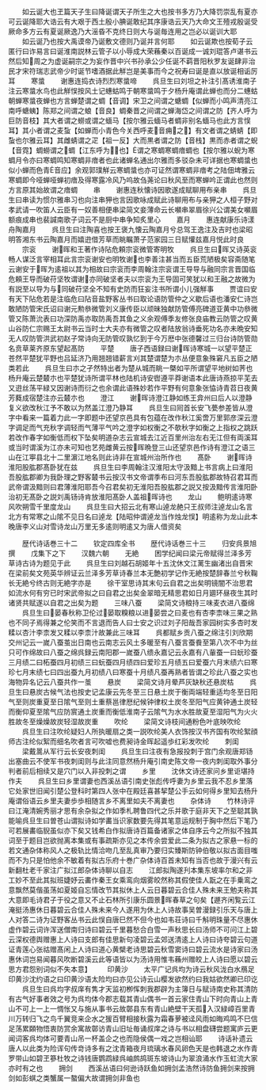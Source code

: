 <!-- { "loadSidebar": true } -->
　　如云诞大也玊篇天子生曰降诞谓天子所生之大也按书多方乃大降罚崇乱有夏亦可云诞降耶大诰云有大艰于西土殷小腆诞敢纪其序康诰云天乃大命文王殪戎殷诞受厥命多方云有夏诞厥逸乃大滛昏不克终日则大与诞毎连用之岂必以诞训大耶
　　如云诞乃也按大禹谟帝乃诞敷文德则乃诞并言何耶
　　如云诞欺也按荀子云匿行曰诈易言曰诞淮南説林云管子以小辱成大荣蘓秦以百诞成一诚刘琨答卢谌书云然后知周之为虚诞嗣宗之为妄作晋中兴书孙承公少任诞不羁晋阳秋罗友诞肆非治民才宋符瑞志武帝少时诞节嗜酒据此觧岂是美事而今之祝寿曰诞是直以放诞相诟厉耳
　　寒螀
　　谢惠连捣衣诗烈烈寒螀啼
　　呉旦生曰刘坦之补注引髙诱淮南子注云寒螀水鸟也此觧悮按风土记蟪蛄鸣于朝寒螀鸣于夕杨升庵谓此蝉也而分二蟪蛄朝蝉寒螀夜蝉也方言蝉楚谓之蜩【音调】宋卫之间谓之螗蜩【似蝉而小鸣声清亮江南呼螗蛦】陈郑之间谓之蜋【音良】蜩秦晋之间谓之蝉海岱之间谓之防【齐人呼为巨防音枝】其大者谓之蟧或谓之蝒马【按尔雅云蝒马者蜩非别名蝒马也此方言悮耳】其小者谓之麦蚻【如蝉而小青色今关西呼麦音痈之】有文者谓之蜻蜻【即蚻也尔雅云耳】其雌蜻谓之疋【祖一反】大而黒者谓之防【音栈】黒而赤者谓之蜺【音霓】蜩蟧谓之蜩【江东呼为也】谓之寒蜩寒蜩瘖蜩也【按尔雅以蜺为寒蜩月令亦曰寒蜩鸣知寒蜩非瘖者也此诸蝉名通出尔雅而多驳杂未可详据也寒蜩螀也似小蝉而色青音应】余观郭璞觧云寒蜩螀也亦可证然谓寒蜩非瘖考之陆佃埤雅云寒蜩即今哑蝉哑蝉初瘖及得寒露冷风乃呜故刍荛论曰秋风至而寒蝉吟正谓此也然则方言原其始故谓之瘖蜩
　　串
　　谢惠连秋懐诗因歌遂成赋聊用布亲串
　　呉旦生曰串读为惯尔雅串习也向注串狎也言因歌咏成赋此诗聊用布与亲狎之人桓子野对孝武请一吹笛人云臣有一奴善相便串梁简文妾薄命云长嚬串翠眉徐兴公谓美女嚬眉额痕成串也裴諴南歌子词云不是厨中串争知炙里心
　　嘉月
　　惠连献康乐诗漾舟陶嘉月
　　呉旦生曰注陶喜也按王褒九懐云陶嘉月兮总驾王逸注及吉时也梁昭明答湘东书云陶嘉月而嬉逰借芳草而眺瞩萧子范家园三日赋懽兹嘉月悦此时良
　　宗衮
　　谢晖和王著作诗阽危頼宗衮微管寄明牧
　　呉旦生曰晖又诗英衮畅人谋泛言宰相耳此言宗衮谢安也明牧谢也李善注甚当而五臣荒陋极矣容斋随笔云谢安于晖为逺祖以其为相故曰宗衮而李周翰注宗衮谓王导导与融同宗言晋国临危頼王导而破苻坚牧谓谢亦同破坚者夫以宗衮为王导固可笑犹以和王融之故微为有説至以导为与同破苻坚全不知有史防而狂妄注书所谓小儿强觧事
　　贾谊曰安有天下阽危若是注临危曰阽音盐野客丛书曰取论语防管仲之义歇后语也潘安仁诗岂敢陋防管宋氏诏曰谢元勲叅微管刘义康传臣以顽昧独献防管傅亮碑道亚黄中功叅微管又陈萧沇表曰功深防禹亦取防禹吾其鱼之义余观傅季友修张良庙教云防管之叹黄山谷防仁宗赐王太尉书云当时士大夫亦有微管之叹者陆放翁诗垂死功名亦未晩安知无人叹防管洪武初赵子常诗向无防管叹孰忆到于今万厯中张德馨过三归台诗防管勋名贲草莱齐原东望起髙防
　　平楚
　　唐子西语録曰谢晖诗寒城一以望平楚正苍然平楚犹平野也吕延济乃用翘翘错薪言刈其楚谓楚为朩丛便意象殊窘凡五臣之陋类若此
　　呉旦生曰朩之孑然特出者为楚从城而眺一槩如平所谓望平地树如荠也杨升庵云楚樷朩也平楚犹诗所谓平林也陆机诗安辔遵平莽谢语本此唐诗燕掠平芜去又逰丝荡平緑又因谢诗而衍之也余谓此语殊妙若作平野有何意象张恊诗青苕日夜黄芳蕤成宿楚注亦云樷朩也
　　澄江
　　谢晖诗澄江静如练王弇州曰后人以澄静复义欲改秋江予不敢以为然盖江澄乃静耳
　　呉旦生曰囘首长安飞甍参差皆从澄字中看来一篇着力此一字即题中还望京邑具有包蕴在改作秋江奚啻万里郭彦深云澄字调足而气充秋字调轻而气薄平气吟之澄字如权衡之不欹秋字如衡之上指权之跳跃若改作春字如衡低而权下坠矣明道杂志云宣城去江近百里州治左右无江但有両溪耳或当时谓溪为江亦未可知也艺苑雌黄云按晖晩登三山还望京邑作诗有澄江之语三山在江寕县北十二里濵江地名则此诗非在宣城州治所作也
　　髙卧
　　谢晖诗淮阳股肱郡髙卧犹在兹
　　呉旦生曰李周翰注汉淮阳太守汲黯上书言病上曰淮阳吾股肱郡卿为我卧理之野客樷书云按汉书文帝谓季布曰河东吾股肱郡故特召君耳而武帝谓汲黯则曰君薄淮阳耶吾今召君矣初无淮阳吾股肱郡之説又按汲黯传言淮阳卧治初无髙卧之説刘禹钖诗肯放淮阳髙卧人盖祖晖诗也
　　龙山
　　鲍明逺诗寒风吹朔雪千里度龙山
　　呉旦生曰大招云北有寒山逴龙赩只王叔师注逴龙山名言北方有常寒之山隂不见日名曰逴龙【陆昭仲谓逴龙当作烛龙悮】明逺称为龙山此本晚唐李义山对雪诗龙山万里无多逺则明逺又为唐人借资矣








　　歴代诗话巻三十二
　　钦定四库全书
　　歴代诗话巻三十三
　　归安呉景旭撰
　　戊集下之下
　　汉魏六朝
　　无絶
　　困学纪闻曰梁元帝赋得兰泽多芳草诗古诗为题见于此
　　呉旦生曰刘越石胡姬年十五沈休文江蓠生幽渚出自晋宋在梁前矣文苑英华辨证云兰泽多芳草诗春兰本无艶初学记作无絶按楚辞春兰兮秋鞠长无絶兮终古则无絶字亦是
　　徐干室思诗其末句云自君之出矣明镜闇不治思君如流水何有穷已时宋武帝拟之曰自君之出矣金翠暗无精思君如日月廽环昼夜生其时诸贤共赋遂以自君之出矣为题
　　三味八蚕
　　梁简文诗粮持三味麦衣进八蚕绵
　　呉旦生曰晏春秋称卫伦过晏取糗粮以进晏尝之曰麦也有杏李柰味三果之熟也不同子焉得兼之伦笑而不言退而告人曰士安之识过刘子阳哉吾家园树实多杏时发糅以杏汁李柰发又糅以李柰汁故兼此三味耳
　　呉都赋乡贡八蚕之绵注引刘欣期交州记云一嵗八蚕茧出日南也云南志云风土多暖至有八蚕言蚕飬至第八次不中为丝只可作绵故曰八蚕之绵呉録云南阳郡一嵗蚕八缋永嘉记云永嘉有八軰蚕一曰蚖珍蚕三月绩二曰柘蚕四月初绩三曰蚖蚕四月绩四曰爱珍五月绩五曰爱蚕六月末绩六曰寒珍七月末绩七曰四出蚕九月初绩八曰寒蚕十月绩凡蚕再熟者皆谓之珍此八蚕之实也海物异名记云八蚕共作一茧
　　悬炭
　　梁简文诗月晕芦灰缺秋还悬炭枯
　　呉旦生曰悬炭古候气法也按史记孟康云先冬至三日悬土炭于衡両端轻重适均冬至日阳气至则炭重夏至日隂气至则土重蔡邕律厯纪候钟律权土炭冬至阳气应黄钟通土炭轻而衡仰夏至隂气应防賔通土炭重而衡低淮南子云隂气为水水胜故夏至湿阳气为火火胜故冬至燥燥故炭轻湿故炭重
　　吹纶
　　梁简文诗枝间通粉色叶底映吹纶
　　呉旦生曰注吹纶疑妇人所执暖扇之类一説吹纶美人衣饰按汉书齐国有吹纶絮顔师古注纶似絮而细名吹者言可吹嘘也费昶诗金晖起遥歩红彩发吹纶
　　刺闺
　　梁戴暠从军行云长安夜刺闺
　　呉旦生曰注夜有急报投刺于宫门余观唐郑钖出塞曲云不使军书夜刺闺则与此注同意然杨升庵引南史陈文帝一夜内刺闺取外事分判者前后相续又是穴门以入非投刺之谓
　　乡里
　　沈休文诗还家问乡里讵堪持作夫
　　呉旦生曰乡里谓妻也西溪丛语引南史张彪传呼妻为乡里云我不忍乡里落它处家世旧闻引楚公登科时第四人张中在殿廷喜甚挈楚公手云如何得乡里知去杨升庵谓俗语云乡里夫妻歩歩相随言乡不离里如夫不离妻也
　　杂体诗
　　竹林诗评曰江淹清婉秀丽才思有余杂拟之作如季札聘鲁四代之乐并歌于庭非天下之至聪其孰能喻呉旦生曰曽苍山谓拟诗如学畵当识家数要先得其笔意运规制于胸中然后下笔乃可若展畵临貎虽似亦下矣又钱希白作拟唐诗百篇备诸家之体自序云今之所拟不独其词至于题目岂欲抛离本集或有事疏斯亦见之本传余尝爱此二条为拟古之家悬一标的若文通杂体称风人之极轨比情洽吻几至乱真审乃要归实臻斯防钟伯敬以拟古面目嗤而不为只是怕他余不敏着有拟古乐府十巻广杂体诗百首未知有当否也故于漫兴有云新翻杜老千家注广拟江郎杂体诗聊以自志
　　江郎拟陶遂刋本集东坡率尔和之非工妙不至此其拟班婕妤云畵作秦王女乘鸾向烟雾皎然称其假使佳人翫之在手乗鸾之意飘然莫偕虽荡如夏姬自忘情改节其拟休上人云日暮碧云合佳人殊未来王勉夫称其大意即毛诗君子于役之意又不止石林所引康乐圆景晖春草之句矣【遯齐闲覧云江淹挺汤惠休日暮碧云合佳人殊未来今人遂用为休上人诗故事吴曽漫録引乐天与唐上人对答二诗为证野客丛书云此悮自唐巳然不但今也如韦荘诗曰千斛明珠量不尽惠休虚作碧云词许浑送僧南归诗曰碧云千里暮愁合白雪一声秋思长曰汤师不可问江上碧云深权德舆赠惠上人诗曰支郎有佳思新句凌碧云孟郊送清逺上人诗曰诗夸碧云句道证青莲心张祜赠髙闲上人诗曰道心黄檗老诗思碧云秋雪窦诗曰碧云流水是诗家曰汤惠休词岂易闻暮风吹断碧溪云此等语皆以为汤诗用惟韦蘓州赠皎上人诗曰愿以碧云思方君怨别词似不失本意】
　　印黄沙
　　太平广记呉均为诗云秋风泷白水鴈足印黄沙沈约语之曰印黄沙语太险均曰亦见公诗云山樱发欲然约曰我姑欲然卿已印讫
　　呉旦生曰呉均字叔庠有隽才天监初栁恽刺我郡辟为主簿日与赋诗南史称其清防有古气好事者效之号为呉均体今郡志载其青山偶书一首云家住青山下时向青山上青山不可上一上一惆怅又与施从事书云故鄣县东有青山絶壁干天孤入汉緑嶂百里青川万转归飞之鸟千翼竞来企水之猨百臂相接秋露为霜春萝被迳风雨如晦鸡鸣不巳信足荡累頥物悟衷防赏余寓故鄣访青山旧址毎诵叔庠之诗与书以相盘礴尝题寓庐云更闻词客呉均体可要青山吊一杯盖企之也而隐侯偶一戏之岂相讪耶
　　诗话补遗云唐人以此类为险诨句传竒诗多有之沈青箱夜月琉璃水春风卵色天是也韩退之水作青罗带山如碧玊篸杜牧之诗钱唐鹦鹉緑呉岫鹧鸪斑东坡诗山为翠浪涌水作玉虹流大家亦时有之也
　　拥剑
　　西溪丛语曰何逊诗跃鱼如拥剑孟浩然诗防鱼拥剑来按拥剑如彭蜞之类蟹属一螯偏大故谓拥剑非鱼也
